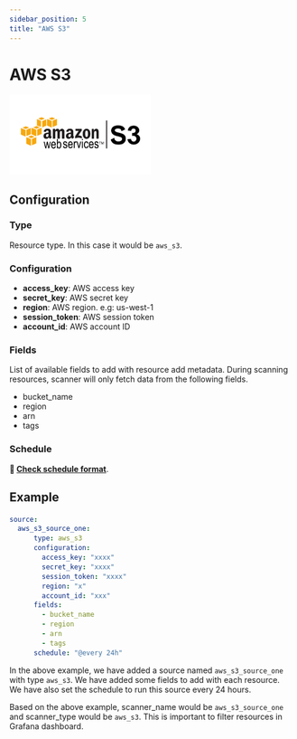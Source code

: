 ```yaml
---
sidebar_position: 5
title: "AWS S3"
---
```


# AWS S3

<img src="/img/aws_s3_icon.png" alt="AWS S3" width="250"/>

## Configuration

### Type

Resource type. In this case it would be `aws_s3`.

### Configuration

- **access_key**: AWS access key
- **secret_key**: AWS secret key
- **region**: AWS region. e.g: us-west-1
- **session_token**: AWS session token
- **account_id**: AWS account ID

### Fields

List of available fields to add with resource add metadata. During scanning resources, scanner will only fetch data 
from the following fields.

- bucket_name
- region
- arn
- tags

### Schedule

**🔗 [Check schedule format](/docs/configuration/scanner/overview#schedule-format)**.

## Example

```yaml
source:
  aws_s3_source_one:
      type: aws_s3
      configuration:
        access_key: "xxxx"
        secret_key: "xxxx"
        session_token: "xxxx"
        region: "x"
        account_id: "xxx"
      fields:
        - bucket_name
        - region
        - arn
        - tags
      schedule: "@every 24h"
```

In the above example, we have added a source named `aws_s3_source_one` with type `aws_s3`. We have added some fields to add with each resource. 
We have also set the schedule to run this source every 24 hours.

Based on the above example, scanner_name would be `aws_s3_source_one` and scanner_type would be `aws_s3`. This is 
important to filter resources in Grafana dashboard.